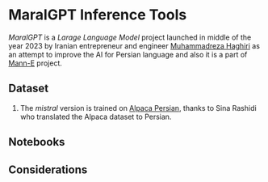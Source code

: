 # MaralGPT Inference Tools

_MaralGPT_ is a _Larage Language Model_ project launched in middle of the year 2023 by Iranian entrepreneur and engineer [Muhammadreza Haghiri](https://haghiri75.com/en) as an attempt to improve the AI for Persian language and also it is a part of [Mann-E](https://manne.ir) project.

## Dataset

1. The _mistral_ version is trained on [Alpaca Persian](https://huggingface.co/datasets/sinarashidi/alpaca-persian), thanks to Sina Rashidi who translated the Alpaca dataset to Persian.

## Notebooks

## Considerations